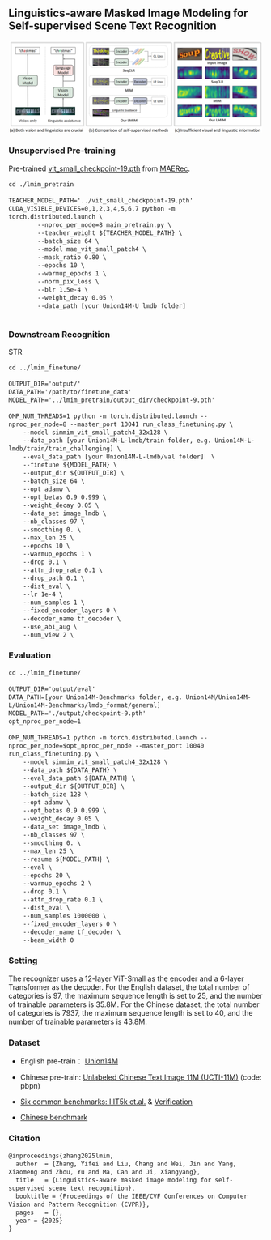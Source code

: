 ## Linguistics-aware Masked Image Modeling for Self-supervised Scene Text Recognition

<p align="center">
  <img src=figs/fig1.png width="500">
</p>

### Unsupervised Pre-training


Pre-trained [vit_small_checkpoint-19.pth](https://drive.google.com/file/d/1F_wK7iAYzyz-T7-4D_dNQo1ORZ2Kesyw/view) from [MAERec](https://github.com/Mountchicken/Union14M).


```
cd ./lmim_pretrain

TEACHER_MODEL_PATH='../vit_small_checkpoint-19.pth'
CUDA_VISIBLE_DEVICES=0,1,2,3,4,5,6,7 python -m torch.distributed.launch \
        --nproc_per_node=8 main_pretrain.py \
        --teacher_weight ${TEACHER_MODEL_PATH} \
        --batch_size 64 \
        --model mae_vit_small_patch4 \
        --mask_ratio 0.80 \
        --epochs 10 \
        --warmup_epochs 1 \
        --norm_pix_loss \
        --blr 1.5e-4 \
        --weight_decay 0.05 \
        --data_path [your Union14M-U lmdb folder]
 
```

### Downstream Recognition

STR
```
cd ../lmim_finetune/

OUTPUT_DIR='output/'
DATA_PATH='/path/to/finetune_data'
MODEL_PATH='../lmim_pretrain/output_dir/checkpoint-9.pth'

OMP_NUM_THREADS=1 python -m torch.distributed.launch --nproc_per_node=8 --master_port 10041 run_class_finetuning.py \
    --model simmim_vit_small_patch4_32x128 \
    --data_path [your Union14M-L-lmdb/train folder, e.g. Union14M-L-lmdb/train/train_challenging] \
    --eval_data_path [your Union14M-L-lmdb/val folder]  \
    --finetune ${MODEL_PATH} \
    --output_dir ${OUTPUT_DIR} \
    --batch_size 64 \
    --opt adamw \
    --opt_betas 0.9 0.999 \
    --weight_decay 0.05 \
    --data_set image_lmdb \
    --nb_classes 97 \
    --smoothing 0. \
    --max_len 25 \
    --epochs 10 \
    --warmup_epochs 1 \
    --drop 0.1 \
    --attn_drop_rate 0.1 \
    --drop_path 0.1 \
    --dist_eval \
    --lr 1e-4 \
    --num_samples 1 \
    --fixed_encoder_layers 0 \
    --decoder_name tf_decoder \
    --use_abi_aug \
    --num_view 2 \
```

### Evaluation
```
cd ../lmim_finetune/

OUTPUT_DIR='output/eval'
DATA_PATH=[your Union14M-Benchmarks folder, e.g. Union14M/Union14M-L/Union14M-Benchmarks/lmdb_format/general]
MODEL_PATH='./output/checkpoint-9.pth'
opt_nproc_per_node=1

OMP_NUM_THREADS=1 python -m torch.distributed.launch --nproc_per_node=$opt_nproc_per_node --master_port 10040 run_class_finetuning.py \
    --model simmim_vit_small_patch4_32x128 \
    --data_path ${DATA_PATH} \
    --eval_data_path ${DATA_PATH} \
    --output_dir ${OUTPUT_DIR} \
    --batch_size 128 \
    --opt adamw \
    --opt_betas 0.9 0.999 \
    --weight_decay 0.05 \
    --data_set image_lmdb \
    --nb_classes 97 \
    --smoothing 0. \
    --max_len 25 \
    --resume ${MODEL_PATH} \
    --eval \
    --epochs 20 \
    --warmup_epochs 2 \
    --drop 0.1 \
    --attn_drop_rate 0.1 \
    --dist_eval \
    --num_samples 1000000 \
    --fixed_encoder_layers 0 \
    --decoder_name tf_decoder \
    --beam_width 0 
```

### Setting

The recognizer uses a 12-layer ViT-Small as the encoder and a 6-layer Transformer as the decoder. For the English dataset, the total number of categories is 97, the maximum sequence length is set to 25, and the number of trainable parameters is 35.8M. For the Chinese dataset, the total number of categories is 7937, the maximum sequence length is set to 40, and the number of trainable parameters is 43.8M.

### Dataset

* English pre-train： [Union14M](https://github.com/Mountchicken/Union14M)

* Chinese pre-train: [Unlabeled Chinese Text Image 11M (UCTI-11M)](https://pan.baidu.com/s/1ikQWhwagpP4lScwUVehpbw) (code: pbpn)

* [Six common benchmarks: IIIT5k et.al.](https://github.com/ku21fan/STR-Fewer-Labels/blob/main/data.md) & [Verification](https://github.com/Xiaomeng-Yang/STR_benchmark_cleansed)

* [Chinese benchmark](https://github.com/FudanVI/benchmarking-chinese-text-recognition)



### Citation
```
@inproceedings{zhang2025lmim,
  author  = {Zhang, Yifei and Liu, Chang and Wei, Jin and Yang, Xiaomeng and Zhou, Yu and Ma, Can and Ji, Xiangyang},
  title   = {Linguistics-aware masked image modeling for self-supervised scene text recognition},
  booktitle = {Proceedings of the IEEE/CVF Conferences on Computer Vision and Pattern Recognition (CVPR)},
  pages   = {},
  year = {2025}
}
```
